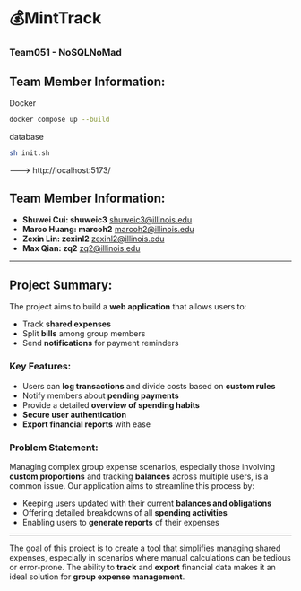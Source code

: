 # 💰MintTrack
### Team051 - NoSQLNoMad

## Team Member Information:
Docker
```bash
docker compose up --build
```
database
```bash
sh init.sh
```
---> http://localhost:5173/

## Team Member Information:
- **Shuwei Cui: shuweic3** shuweic3@illinois.edu
- **Marco Huang: marcoh2** marcoh2@illinois.edu
- **Zexin Lin: zexinl2** zexinl2@illinois.edu
- **Max Qian: zq2** zq2@illinois.edu

---

## Project Summary:

The project aims to build a **web application** that allows users to:
- Track **shared expenses**
- Split **bills** among group members
- Send **notifications** for payment reminders

### Key Features:
- Users can **log transactions** and divide costs based on **custom rules**
- Notify members about **pending payments**
- Provide a detailed **overview of spending habits**
- **Secure user authentication**
- **Export financial reports** with ease

### Problem Statement:
Managing complex group expense scenarios, especially those involving **custom proportions** and tracking **balances** across multiple users, is a common issue. Our application aims to streamline this process by:
- Keeping users updated with their current **balances and obligations**
- Offering detailed breakdowns of all **spending activities**
- Enabling users to **generate reports** of their expenses

---

The goal of this project is to create a tool that simplifies managing shared expenses, especially in scenarios where manual calculations can be tedious or error-prone. The ability to **track** and **export** financial data makes it an ideal solution for **group expense management**.

